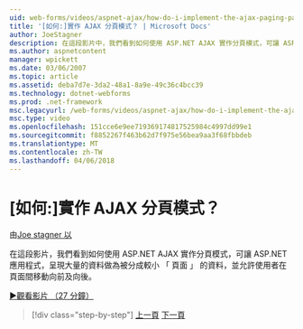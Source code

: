 ```yaml
---
uid: web-forms/videos/aspnet-ajax/how-do-i-implement-the-ajax-paging-pattern
title: '[如何:]實作 AJAX 分頁模式？ | Microsoft Docs'
author: JoeStagner
description: 在這段影片中，我們看到如何使用 ASP.NET AJAX 實作分頁模式，可讓 ASP.NET 應用程式，呈現大量拼錯為 bein 資料...
ms.author: aspnetcontent
manager: wpickett
ms.date: 03/06/2007
ms.topic: article
ms.assetid: deba7d7e-3da2-48a1-8a9e-49c36c4bcc39
ms.technology: dotnet-webforms
ms.prod: .net-framework
msc.legacyurl: /web-forms/videos/aspnet-ajax/how-do-i-implement-the-ajax-paging-pattern
msc.type: video
ms.openlocfilehash: 151cce6e9ee719369174817525984c4997dd99e1
ms.sourcegitcommit: f8852267f463b62d7f975e56bea9aa3f68fbbdeb
ms.translationtype: MT
ms.contentlocale: zh-TW
ms.lasthandoff: 04/06/2018
---
```

<a name="how-do-i-implement-the-ajax-paging-pattern"></a>[如何:]實作 AJAX 分頁模式？
====================
由[Joe stagner 以](https://github.com/JoeStagner)

在這段影片，我們看到如何使用 ASP.NET AJAX 實作分頁模式，可讓 ASP.NET 應用程式，呈現大量的資料做為被分成較小 「 頁面 」 的資料，並允許使用者在頁面間移動向前及向後。

[&#9654;觀看影片 （27 分鐘）](https://channel9.msdn.com/Blogs/ASP-NET-Site-Videos/how-do-i-implement-the-ajax-paging-pattern)

> [!div class="step-by-step"]
> [上一頁](how-do-i-implement-the-predictive-fetch-pattern-for-ajax.md)
> [下一頁](how-do-i-implement-the-ajax-incremental-page-display-pattern.md)
